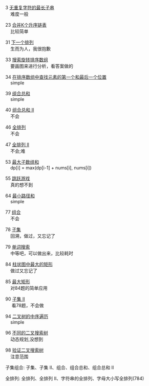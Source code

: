 3 [无重复字符的最长子串](https://leetcode.cn/problems/longest-substring-without-repeating-characters/)  
&nbsp;&nbsp;&nbsp;&nbsp;难度一般

23 [合并K个升序链表](https://leetcode.cn/problems/merge-k-sorted-lists/)  
&nbsp;&nbsp;&nbsp;&nbsp;比较简单

31 [下一个排列](https://leetcode.cn/problems/next-permutation/)  
&nbsp;&nbsp;&nbsp;&nbsp;生而为人，我很抱歉

33 [搜索旋转排序数组](https://leetcode.cn/problems/search-in-rotated-sorted-array/)  
&nbsp;&nbsp;&nbsp;&nbsp;要画图来进行分析，看答案做的

34 [在排序数组中查找元素的第一个和最后一个位置](https://leetcode.cn/problems/find-first-and-last-position-of-element-in-sorted-array/)  
&nbsp;&nbsp;&nbsp;&nbsp;simple

39 [组合总和](https://leetcode.cn/problems/combination-sum/)  
&nbsp;&nbsp;&nbsp;&nbsp;simple

40 [组合总和 II](https://leetcode.cn/problems/combination-sum-ii/)  
&nbsp;&nbsp;&nbsp;&nbsp;不会

46 [全排列](https://leetcode.cn/problems/permutations/)  
&nbsp;&nbsp;&nbsp;&nbsp;不会

47 [全排列 II](https://leetcode.cn/problems/permutations-ii/)  
&nbsp;&nbsp;&nbsp;&nbsp;不会;难

53 [最大子数组和](https://leetcode.cn/problems/maximum-subarray/)  
&nbsp;&nbsp;&nbsp;&nbsp;dp[i] = max(dp[i-1] + nums[i], nums[i])

55 [跳跃游戏](https://leetcode.cn/problems/jump-game/)  
&nbsp;&nbsp;&nbsp;&nbsp;真的想不到

64 [最小路径和](https://leetcode.cn/problems/minimum-path-sum/)  
&nbsp;&nbsp;&nbsp;&nbsp;simple

77 [组合](https://leetcode.cn/problems/combinations/)  
&nbsp;&nbsp;&nbsp;&nbsp;不会

78 [子集](https://leetcode.cn/problems/subsets/)  
&nbsp;&nbsp;&nbsp;&nbsp;回溯，做过，又忘记了

79 [单词搜索](https://leetcode.cn/problems/word-search/)  
&nbsp;&nbsp;&nbsp;&nbsp;中等吧，可以做出来，比较耗时

84 [柱状图中最大的矩形](https://leetcode.cn/problems/largest-rectangle-in-histogram/)  
&nbsp;&nbsp;&nbsp;&nbsp;做过又忘记了

85 [最大矩形](https://leetcode.cn/problems/maximal-rectangle/)  
&nbsp;&nbsp;&nbsp;&nbsp;对84题的简单应用

90 [子集 II](https://leetcode.cn/problems/subsets-ii/)  
&nbsp;&nbsp;&nbsp;&nbsp; 看78题，不会做

94 [二叉树的中序遍历](https://leetcode.cn/problems/binary-tree-inorder-traversal/)  
&nbsp;&nbsp;&nbsp;&nbsp;simple

96 [不同的二叉搜索树](https://leetcode.cn/problems/unique-binary-search-trees/)  
&nbsp;&nbsp;&nbsp;&nbsp;动态规划,没想到

98 [验证二叉搜索树](https://leetcode.cn/problems/validate-binary-search-tree/)  
&nbsp;&nbsp;&nbsp;&nbsp;注意范围

子集组合: 子集、子集 II、组合、组合总和、组合总和 II

全排列: 全排列、全排列 II、字符串的全排列、字母大小写全排列(784)